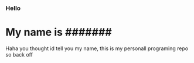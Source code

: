 ### Hello
# My name is ***#######***
Haha you thought id tell you my name, this is my personall programing repo so back off
